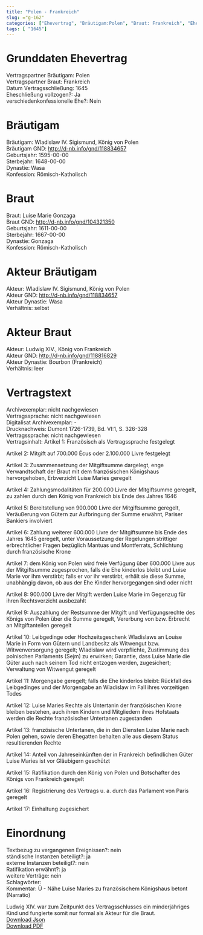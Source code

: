 ```yaml
---
title: "Polen - Frankreich"
slug: ="g-162"
categories: ["Ehevertrag", "Bräutigam:Polen", "Braut: Frankreich", "Eheschließung vollzogen?:Ja", "verschiedenkonfessionelle Ehe?:Nein", "Dynastie Bräutigam:Wasa", "Akteur Bräutigam:Wladislaw IV. Sigismund, König von Polen", "Akteur Braut:Ludwig XIV., König von Frankreich", "Textbezug?:nein", "Ständisch?:ja", "Ratifikation?:ja", "Sonstiges?:nein", "Bräutigam:Polen", "Braut: Frankreich"]
tags: [ "1645"]
---
```

<!--more-->

# Grunddaten Ehevertrag

Vertragspartner Bräutigam: Polen<br>
Vertragspartner Braut: Frankreich<br>
Datum Vertragsschließung: 1645<br>
Eheschließung vollzogen?: Ja<br>
verschiedenkonfessionelle Ehe?: Nein<br>
# Bräutigam

Bräutigam: Wladislaw IV. Sigismund, König von Polen<br>
Bräutigam GND: http://d-nb.info/gnd/118834657<br>
Geburtsjahr: 1595-00-00<br>
Sterbejahr: 1648-00-00<br>
Dynastie: Wasa<br>
Konfession: Römisch-Katholisch<br>
# Braut

Braut: Luise Marie Gonzaga<br>
Braut GND: http://d-nb.info/gnd/104321350<br>
Geburtsjahr: 1611-00-00<br>
Sterbejahr: 1667-00-00<br>
Dynastie: Gonzaga<br>
Konfession: Römisch-Katholisch<br>
# Akteur Bräutigam

Akteur: Wladislaw IV. Sigismund, König von Polen<br>
Akteur GND: http://d-nb.info/gnd/118834657<br>
Akteur Dynastie: Wasa<br>
Verhältnis: selbst<br>
# Akteur Braut

Akteur: Ludwig XIV., König von Frankreich<br>
Akteur GND: http://d-nb.info/gnd/118816829<br>
Akteur Dynastie: Bourbon (Frankreich)<br>
Verhältnis: leer<br>
# Vertragstext

Archivexemplar: nicht nachgewiesen<br>
Vertragssprache: nicht nachgewiesen<br>
Digitalisat Archivexemplar: -<br>
Drucknachweis: Dumont 1726-1739, Bd. VI:1, S. 326-328<br>
Vertragssprache: nicht nachgewiesen<br>
Vertragsinhalt: Artikel 1: Französisch als Vertragssprache festgelegt

Artikel 2: Mitgift auf 700.000 Écus oder 2.100.000 Livre festgelegt

Artikel 3: Zusammensetzung der Mitgiftsumme dargelegt, enge Verwandtschaft der Braut mit dem französischen Königshaus hervorgehoben, Erbverzicht Luise Maries geregelt

Artikel 4: Zahlungsmodalitäten für 200.000 Livre der Mitgiftsumme geregelt, zu zahlen durch den König von Frankreich bis Ende des Jahres 1646 

Artikel 5: Bereitstellung von 900.000 Livre der Mitgiftsumme geregelt, Veräußerung von Gütern zur Aufbringung der Summe erwähnt, Pariser Bankiers involviert 

Artikel 6: Zahlung weiterer 600.000 Livre der Mitgiftsumme bis Ende des Jahres 1645 geregelt, unter Voraussetzung der Regelungen strittiger erbrechtlicher Fragen bezüglich Mantuas und Montferrats, Schlichtung durch französische Krone

Artikel 7: dem König von Polen wird freie Verfügung über 600.000 Livre aus der Mitgiftsumme zugesprochen, falls die Ehe kinderlos bleibt und Luise Marie vor ihm verstirbt; falls er vor ihr verstirbt, erhält sie diese Summe, unabhängig davon, ob aus der Ehe Kinder hervorgegangen sind oder nicht

Artikel 8: 900.000 Livre der Mitgift werden Luise Marie im Gegenzug für ihren Rechtsverzicht ausbezahlt

Artikel 9: Auszahlung der Restsumme der Mitgift und Verfügungsrechte des Königs von Polen über die Summe geregelt, Vererbung von bzw. Erbrecht an Mitgiftanteilen geregelt

Artikel 10: Leibgedinge oder Hochzeitsgeschenk Wladislaws an Louise Marie in Form von Gütern und Landbesitz als Witwengut bzw. Witwenversorgung geregelt; Wladislaw wird verpflichte, Zustimmung des polnischen Parlaments (Sejm) zu erwirken; Garantie, dass Luise Marie die Güter auch nach seinem Tod nicht entzogen werden, zugesichert; Verwaltung von Witwengut geregelt

Artikel 11: Morgengabe geregelt; falls die Ehe kinderlos bleibt: Rückfall des Leibgedinges und der Morgengabe an Wladislaw im Fall ihres vorzeitigen Todes

Artikel 12: Luise Maries Rechte als Untertanin der französischen Krone bleiben bestehen, auch ihren Kindern und Mitgliedern ihres Hofstaats werden die Rechte französischer Untertanen zugestanden

Artikel 13: französische Untertanen, die in den Diensten Luise Marie nach Polen gehen, sowie deren Ehegatten behalten alle aus diesem Status resultierenden Rechte

Artikel 14: Anteil von Jahreseinkünften der in Frankreich befindlichen Güter Luise Maries ist vor Gläubigern geschützt

Artikel 15: Ratifikation durch den König von Polen und Botschafter des Königs von Frankreich geregelt

Artikel 16: Registrierung des Vertrags u. a. durch das Parlament von Paris geregelt

Artikel 17: Einhaltung zugesichert<br>
# Einordnung

Textbezug zu vergangenen Ereignissen?: nein<br>
ständische Instanzen beteiligt?: ja<br>
externe Instanzen beteiligt?: nein<br>
Ratifikation erwähnt?: ja<br>
weitere Verträge: nein<br>
Schlagwörter: <br>
Kommentar: Ü - Nähe Luise Maries zu französischem Königshaus betont (Narratio)

Ludwig XIV. war zum Zeitpunkt des Vertragsschlusses ein minderjähriges Kind und fungierte somit nur formal als Akteur für die Braut.<br>
[Download Json](/vertraege/vertrag-162.json)<br>
[Download PDF](/vertraege/v65.pdf)